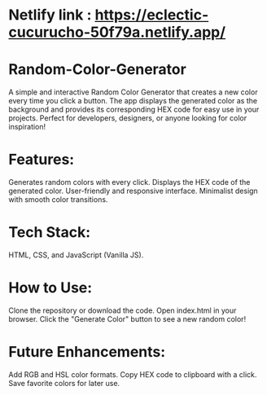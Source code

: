# Netlify link : https://eclectic-cucurucho-50f79a.netlify.app/
# Random-Color-Generator
 A simple and interactive Random Color Generator that creates a new color every time you click a button. The app displays the generated color as the background and provides its corresponding HEX code for easy use in your projects. Perfect for developers, designers, or anyone looking for color inspiration!
# Features:

Generates random colors with every click.
Displays the HEX code of the generated color.
User-friendly and responsive interface.
Minimalist design with smooth color transitions.
# Tech Stack:

HTML, CSS, and JavaScript (Vanilla JS).
# How to Use:

Clone the repository or download the code.
Open index.html in your browser.
Click the "Generate Color" button to see a new random color!
# Future Enhancements:

Add RGB and HSL color formats.
Copy HEX code to clipboard with a click.
Save favorite colors for later use.
